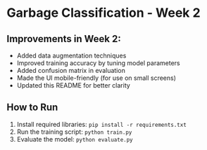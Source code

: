 
# Garbage Classification - Week 2

## Improvements in Week 2:
- Added data augmentation techniques
- Improved training accuracy by tuning model parameters
- Added confusion matrix in evaluation
- Made the UI mobile-friendly (for use on small screens)
- Updated this README for better clarity

## How to Run
1. Install required libraries: `pip install -r requirements.txt`
2. Run the training script: `python train.py`
3. Evaluate the model: `python evaluate.py`
